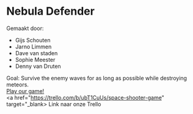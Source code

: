 <h1>Nebula Defender</h1>

Gemaakt door:
- Gijs Schouten
- Jarno Limmen
- Dave van staden
- Sophie Meester
- Denny van Druten

Goal: Survive the enemy waves for as long as possible while destroying meteors.<br>
<a href="http://21969.hosts.ma-cloud.nl/expandingspace/" target="_blank">Play our game!</a>
<br>
<a href="https://trello.com/b/ubT1CuUs/space-shooter-game" target="_blank> Link naar onze Trello</a>
